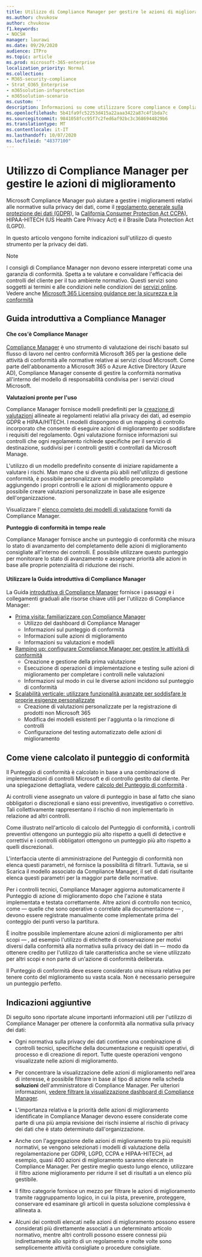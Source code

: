 ```yaml
---
title: Utilizzo di Compliance Manager per gestire le azioni di miglioramento
ms.author: chvukosw
author: chvukosw
f1.keywords:
- NOCSH
manager: laurawi
ms.date: 09/29/2020
audience: ITPro
ms.topic: article
ms.prod: microsoft-365-enterprise
localization_priority: Normal
ms.collection:
- M365-security-compliance
- Strat_O365_Enterprise
- m365solution-infoprotection
- m365solution-scenario
ms.custom: ''
description: Informazioni su come utilizzare Score compliance e Compliance Manager per migliorare il livello di protezione dei dati personali.
ms.openlocfilehash: 5b41fa9fc52253d415a22aaa3422a87c4f1bda7c
ms.sourcegitcommit: 9841058fcc95f7c2fed6af92bc3c3686944829b6
ms.translationtype: MT
ms.contentlocale: it-IT
ms.lasthandoff: 10/07/2020
ms.locfileid: "48377100"
---
```

# <a name="use-compliance-manager-to-manage-improvement-actions"></a>Utilizzo di Compliance Manager per gestire le azioni di miglioramento

Microsoft Compliance Manager può aiutare a gestire i miglioramenti relativi alle normative sulla privacy dei dati, come il [regolamento generale sulla protezione dei dati (GDPR)](../compliance/gdpr.md), la [California Consumer Protection Act CCPA)](../compliance/ccpa-faq.md), HIPAA-HITECH (US Health Care Privacy Act) e il Brasile Data Protection Act (LGPD).

In questo articolo vengono fornite indicazioni sull'utilizzo di questo strumento per la privacy dei dati.

>[!Note]
>I consigli di Compliance Manager non devono essere interpretati come una garanzia di conformità. Spetta a te valutare e convalidare l'efficacia dei controlli del cliente per il tuo ambiente normativo. Questi servizi sono soggetti ai termini e alle condizioni nelle condizioni dei [servizi online](https://go.microsoft.com/fwlink/?linkid=2108910). Vedere anche [Microsoft 365 Licensing guidance per la sicurezza e la conformità](https://docs.microsoft.com/office365/servicedescriptions/microsoft-365-service-descriptions/microsoft-365-tenantlevel-services-licensing-guidance/microsoft-365-security-compliance-licensing-guidance#compliance-manager)
>

## <a name="getting-started-with-compliance-manager"></a>Guida introduttiva a Compliance Manager

#### <a name="what-is-compliance-manager"></a>Che cos'è Compliance Manager

[Compliance Manager](../compliance/compliance-manager.md) è uno strumento di valutazione dei rischi basato sul flusso di lavoro nel centro conformità Microsoft 365 per la gestione delle attività di conformità alle normative relative ai servizi cloud Microsoft. Come parte dell'abbonamento a Microsoft 365 o Azure Active Directory (Azure AD), Compliance Manager consente di gestire la conformità normativa all'interno del modello di responsabilità condivisa per i servizi cloud Microsoft.

**Valutazioni pronte per l'uso**

Compliance Manager fornisce modelli predefiniti per la [creazione di valutazioni](../compliance/compliance-manager-assessments.md) allineate ai regolamenti relativi alla privacy dei dati, ad esempio GDPR e HIPAA/HITECH. I modelli dispongono di un mapping di controllo incorporato che consente di eseguire azioni di miglioramento per soddisfare i requisiti del regolamento. Ogni valutazione fornisce informazioni sui controlli che ogni regolamento richiede specifiche per il servizio di destinazione, suddivisi per i controlli gestiti e controllati da Microsoft Manage. 

L'utilizzo di un modello predefinito consente di iniziare rapidamente a valutare i rischi. Man mano che si diventa più abili nell'utilizzo di gestione conformità, è possibile personalizzare un modello precompilato aggiungendo i propri controlli e le azioni di miglioramento oppure è possibile creare valutazioni personalizzate in base alle esigenze dell'organizzazione.

Visualizzare l' [elenco completo dei modelli di valutazione](../compliance/compliance-manager-templates-list.md) forniti da Compliance Manager.

**Punteggio di conformità in tempo reale**

Compliance Manager fornisce anche un punteggio di conformità che misura lo stato di avanzamento del completamento delle azioni di miglioramento consigliate all'interno dei controlli. È possibile utilizzare questo punteggio per monitorare lo stato di avanzamento e assegnare priorità alle azioni in base alle proprie potenzialità di riduzione dei rischi.

#### <a name="use-the-compliance-manager-quickstart-guide"></a>Utilizzare la Guida introduttiva di Compliance Manager

La Guida [introduttiva di Compliance Manager](../compliance/compliance-manager-quickstart.md) fornisce i passaggi e i collegamenti graduali alle risorse chiave utili per l'utilizzo di Compliance Manager:

- [Prima visita: familiarizzare con Compliance Manager](../compliance/compliance-manager-quickstart.md#first-visit-get-to-know-compliance-manager)
    - Utilizzo del dashboard di Compliance Manager
    - Informazioni sul punteggio di conformità
    - Informazioni sulle azioni di miglioramento
    - Informazioni su valutazioni e modelli
- [Ramping up: configurare Compliance Manager per gestire le attività di conformità](../compliance/compliance-manager-quickstart.md#ramping-up-configure-compliance-manager-to-manage-your-compliance-activities)
    - Creazione e gestione della prima valutazione
    - Esecuzione di operazioni di implementazione e testing sulle azioni di miglioramento per completare i controlli nelle valutazioni
    - Informazioni sul modo in cui le diverse azioni incidono sul punteggio di conformità
- [Scalabilità verticale: utilizzare funzionalità avanzate per soddisfare le proprie esigenze personalizzate](../compliance/compliance-manager-quickstart.md#scaling-up-use-advanced-functionality-to-meet-your-custom-needs)
    - Creazione di valutazioni personalizzate per la registrazione di prodotti non Microsoft 365
    - Modifica dei modelli esistenti per l'aggiunta o la rimozione di controlli
    - Configurazione del testing automatizzato delle azioni di miglioramento

## <a name="how-your-compliance-score-is-calculated"></a>Come viene calcolato il punteggio di conformità

Il Punteggio di conformità è calcolato in base a una combinazione di implementazioni di controlli Microsoft e di controllo gestito dal cliente. Per una spiegazione dettagliata, vedere [calcolo del Punteggio di conformità](../compliance/compliance-score-calculation.md) .

Ai controlli viene assegnato un valore di punteggio in base al fatto che siano obbligatori o discrezionali e siano essi preventivo, investigativo o correttivo. Tali collettivamente rappresentano il rischio di non implementarlo in relazione ad altri controlli.

Come illustrato nell'articolo di calcolo del Punteggio di conformità, i controlli preventivi ottengono un punteggio più alto rispetto a quelli di detective e correttivi e i controlli obbligatori ottengono un punteggio più alto rispetto a quelli discrezionali.

L'interfaccia utente di amministrazione del Punteggio di conformità non elenca questi parametri, né fornisce la possibilità di filtrarli. Tuttavia, se si Scarica il modello associato da Compliance Manager, il set di dati risultante elenca questi parametri per la maggior parte delle normative.

Per i controlli tecnici, Compliance Manager aggiorna automaticamente il Punteggio di azione di miglioramento dopo che l'azione è stata implementata e testata correttamente. Altre azioni di controllo non tecnico, come &mdash; quelle che sono operative o correlate alla documentazione &mdash; , devono essere registrate manualmente come implementate prima del conteggio dei punti verso la partitura.

È inoltre possibile implementare alcune azioni di miglioramento per altri scopi &mdash; , ad esempio l'utilizzo di etichette di conservazione per motivi diversi dalla conformità alla normativa sulla privacy dei dati in &mdash; modo da ottenere credito per l'utilizzo di tale caratteristica anche se viene utilizzato per altri scopi e non parte di un'azione di conformità deliberata.

Il Punteggio di conformità deve essere considerato una misura relativa per tenere conto del miglioramento su vasta scala. Non è necessario perseguire un punteggio perfetto.

## <a name="additional-guidance"></a>Indicazioni aggiuntive

Di seguito sono riportate alcune importanti informazioni utili per l'utilizzo di Compliance Manager per ottenere la conformità alla normativa sulla privacy dei dati:

- Ogni normativa sulla privacy dei dati contiene una combinazione di controlli tecnici, specifiche della documentazione e requisiti operativi, di processo e di creazione di report. Tutte queste operazioni vengono visualizzate nelle azioni di miglioramento.

- Per concentrare la visualizzazione delle azioni di miglioramento nell'area di interesse, è possibile filtrare in base al tipo di azione nella scheda **soluzioni** dell'amministratore di Compliance Manager. Per ulteriori informazioni, [vedere filtrare la visualizzazione dashboard di Compliance Manager](../compliance/compliance-manager-setup.md#filtering-your-dashboard-view).

- L'importanza relativa e la priorità delle azioni di miglioramento identificate in Compliance Manager devono essere considerate come parte di una più ampia revisione dei rischi insieme al rischio di privacy dei dati che è stato determinato dall'organizzazione.

- Anche con l'aggregazione delle azioni di miglioramento tra più requisiti normativi, se vengono selezionati i modelli di valutazione della regolamentazione per GDPR, LGPD, CCPA e HIPAA-HITECH, ad esempio, quasi 400 azioni di miglioramento saranno elencate in Compliance Manager. Per gestire meglio questo lungo elenco, utilizzare il filtro azione miglioramento per ridurre il set di risultati a un elenco più gestibile.

- Il filtro categorie fornisce un mezzo per filtrare le azioni di miglioramento tramite raggruppamento logico, in cui la pista, prevenire, proteggere, conservare ed esaminare gli articoli in questa soluzione complessiva è allineata a.

- Alcuni dei controlli elencati nelle azioni di miglioramento possono essere considerati più direttamente associati a un determinato articolo normativo, mentre altri controlli possono essere connessi più indirettamente allo spirito di un regolamento e molte volte sono semplicemente attività consigliate o procedure consigliate.
